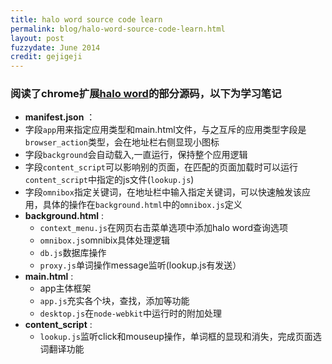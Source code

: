 ```yaml
---
title: halo word source code learn
permalink: blog/halo-word-source-code-learn.html
layout: post
fuzzydate: June 2014
credit: gejigeji
---
```


### 阅读了chrome扩展[halo word](https://chrome.google.com/webstore/detail/halo-word-dictionary/bhkcehpnnlgncpnefpanachijmhikocj?utm_source=chrome-ntp-icon)的部分源码，以下为学习笔记

*  **manifest.json** ：
  * 字段`app`用来指定应用类型和main.html文件，与之互斥的应用类型字段是`browser_action`类型，会在地址栏右侧显现小图标
  * 字段`background`会自动载入,一直运行，保持整个应用逻辑
  * 字段`content_script`可以影响别的页面，在匹配的页面加载时可以运行`content_script`中指定的js文件(`lookup.js`)
  * 字段`omnibox`指定关键词，在地址栏中输入指定关键词，可以快速触发该应用，具体的操作在`background.html`中的`omnibox.js`定义
*  **background.html** :
    * `context_menu.js`在网页右击菜单选项中添加halo word查询选项
    * `omnibox.js`omnibix具体处理逻辑
    * `db.js`数据库操作
    * `proxy.js`单词操作message监听(lookup.js有发送）
* **main.html** :
    * app主体框架
    * `app.js`充实各个块，查找，添加等功能
    * `desktop.js`在`node-webkit`中运行时的附加处理
* **content_script** :
    * `lookup.js`监听click和mouseup操作，单词框的显现和消失，完成页面选词翻译功能
